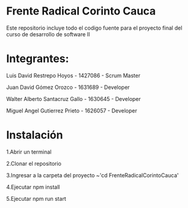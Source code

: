 # Frente Radical Corinto Cauca
Este repositorio incluye todo el codigo fuente para el proyecto final del curso de desarrollo de software II
# Integrantes:

Luis David Restrepo Hoyos - 1427086 - Scrum Master

Juan David Gómez Orozco - 1631689 - Developer

Walter Alberto Santacruz Gallo - 1630645 - Developer

Miguel Angel Gutierrez Prieto - 1626057 - Developer



# Instalación

1.Abrir un terminal

2.Clonar el repositorio

3.Ingresar a la carpeta del proyecto ~'cd FrenteRadicalCorintoCauca'

4.Ejecutar npm install

5.Ejecutar npm run start
